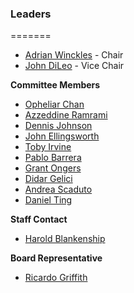 ### Leaders

=======
* [Adrian Winckles](mailto:adrian.winckles@owasp.org) - Chair
* [John DiLeo](mailto:john.dileo@owasp.org) - Vice Chair

**Committee Members**
* [Opheliar Chan](mailto:opheliar.chan@owasp.org)
* [Azzeddine Ramrami](mailto:azzeddine.ramrami@owasp.org)
* [Dennis Johnson](mailto:dennis.johnson@owasp.org)
* [John Ellingsworth](mailto:john.ellingsworth@owasp.org)
* [Toby Irvine](mailto:toby.irvine@owasp.org)
* [Pablo Barrera](mailto:pablo.barrera@owasp.org) 
* [Grant Ongers](mailto:grant.ongers@owasp.org)
* [Didar Gelici](mailto:didar.gelici@owasp.org)
* [Andrea Scaduto](mailto:andrea.scaduto@owasp.org)
* [Daniel Ting](mailto:daniel.ting@owasp.org)

**Staff Contact**
* [Harold Blankenship](mailto:harold.blankenship@owasp.com)

**Board Representative**
* [Ricardo Griffith](mailto:ricardogriffith@icloud.com)
